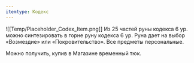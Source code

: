 ```yaml
---
itemtype: Кодекс
---
```

![[Temp/Placeholder_Codex_Item.png]]
Из 25 частей руны кодекса 6 ур. можно синтезировать в горне руну кодекса 6 ур. Руна дает на выбор «Возмездие» или «Покровительство». Все предметы персональные.

Можно получить, купив в Магазине временный тюк.
